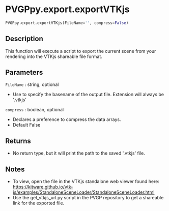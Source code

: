 # PVGPpy.export.exportVTKjs

```py
PVGPpy.export.exportVTKjs(FileName='', compress=False)
```

Description
-----------
This function will execute a script to export the current scene from your rendering into the VTKjs shareable file format.

Parameters
----------
`FileName` : string, optional

- Use to specify the basename of the output file. Extension will always be '.vtkjs'

`compress` : boolean, optional

- Declares a preference to compress the data arrays.
- Default False

Returns
-------
- No return type, but it will print the path to the saved '.vtkjs' file.

Notes
-----
- To view, open the file in the VTKjs standalone web viewer found here: https://kitware.github.io/vtk-js/examples/StandaloneSceneLoader/StandaloneSceneLoader.html
- Use the get_vtkjs_url.py script in the PVGP repository to get a shareable link for the exported file.
